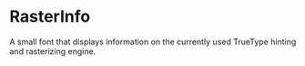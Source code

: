 # RasterInfo
A small font that displays information on the currently used TrueType hinting and rasterizing engine.
